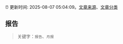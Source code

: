 :alarm_clock: 更新时间: 2025-08-07 05:04:09。[文章来源](/README.md)、[文章分类](/TAGS.md)

## 报告


> 关键字：`报告`、`月报`



